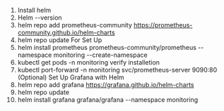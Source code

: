 1. Install helm
2. Helm --version
3. helm repo add prometheus-community https://prometheus-community.github.io/helm-charts
4. helm repo update  For Set Up
5. helm install prometheus prometheus-community/prometheus --namespace monitoring --create-namespace
6. kubectl get pods -n monitoring verify installetion
7. kubectl port-forward -n monitoring svc/prometheus-server 9090:80 (Optional)
   Set Up Grafana with Helm
8. helm repo add grafana https://grafana.github.io/helm-charts
9. helm repo update
10. helm install grafana grafana/grafana --namespace monitoring
